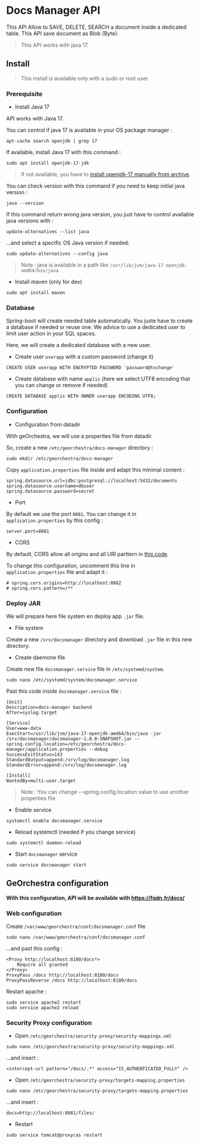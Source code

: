 # Docs Manager API

This API Allow to SAVE, DELETE, SEARCH a document inside a dedicated table.
This API save document as Blob (Byte).

> This API works with java 17.

## Install

> This install is available only with a sudo or root user.

### Prerequisite

* Install Java 17

API works with Java 17. 

You can control if java 17 is available in your OS package manager :

```
apt-cache search openjdk | grep 17
```


If available, install Java 17 with this command :

```
sudo apt install openjdk-17-jdk
```

> If not available, you have to [install openjdk-17 manually from archive](https://computingforgeeks.com/install-oracle-java-openjdk-on-debian-linux/?expand_article=1).

You can check version with this command if you need to keep initial java version : 

```
java --version
```

If this command return wrong java version, you just have to control available java versions with :

```
update-alternatives --list java
```
...and select a specific OS Java version if needed:

```
sudo update-alternatives --config java
```

> Note : java is available in a path like `/usr/lib/jvm/java-17-openjdk-amd64/bin/java`
  
* Install maven (only for dev)

```
sudo apt install maven
```

### Database

Spring-boot will create needed table automatically. You juste have to create a database if needed or reuse one.
We advice to use a dedicated user to limit user action in your SQL spaces.

Here, we will create a dedicated database with a new user.

* Create user `userapp` with a custom password (change it)

```
CREATE USER userapp WITH ENCRYPTED PASSWORD 'password@tochange'
```

* Create database with name `applis` (here we select UTF8 encoding that you can change or remove if needed)

```
CREATE DATABASE applis WITH OWNER userapp ENCODING UTF8;
```

### Configuration


* Configuration from datadir

With geOrchestra, we will use a properties file from datadir.

So, create a new `/etc/georchestra/docs-manager` directory :

```
sudo mkdir /etc/georchestra/docs-manager
```

Copy `application.properties` file inside and adapt this minimal content : 

```
spring.datasource.url=jdbc:postgresql://localhost:5432/documents
spring.datasource.username=dbuser
spring.datasource.password=secret
```

* Port

By default we use the port `8081`. You can change it in `application.properties` by this config : 

```
server.port=8081
```

* CORS

By default, CORS allow all origins and all URI parttern in [this code](https://github.com/jdev-org/docs-manager/blob/main/docs-manager-back/src/main/java/org/georchestra/docsmanager/config/WebConfig.java).

To change this configuration, uncomment this line in `application.properties` file and adapt it : 

```
# spring.cors.origins=http://localhost:8082
# spring.cors.pattern=/**
```


### Deploy JAR

We will prepare here file system en deploy app `.jar` file.

* File system

Create a new `/srv/docsmanager` directory and download `.jar` file in this new directory.

* Create daemone file

Create new file `docsmanager.service` file in `/etc/systemd/system`.

```
sudo nano /etc/systemd/system/docsmanager.service
```

Past this code inside `docsmanager.service` file :

```
[Unit]
Description=docs-manager backend
After=syslog.target

[Service]
User=www-data
ExecStart=/usr/lib/jvm/java-17-openjdk-amd64/bin/java -jar /srv/docsmanager/docsmanager-1.0.0-SNAPSHOT.jar --spring.config.location=/etc/georchestra/docs-manager/application.properties --debug
SuccessExitStatus=143
StandardOutput=append:/srv/log/docsmanager.log
StandardError=append:/srv/log/docsmanager.log

[Install]
WantedBy=multi-user.target
```

> Note : You can change --spring.config.location value to use another properties file

* Enable service

```
systemctl enable docsmanager.service
```

* Reload systemctl (needed if you change service)

```
sudo systemctl daemon-reload
```

* Start `docsmanager` service

```
sudo service docsmanager start
```

## GeOrchestra configuration

**With this configuration, API will be available with https://fqdn.fr/docs/**

### Web configuration

Create `/var/www/georchestra/conf/docsmanager.conf` file 

```
sudo nano /var/www/georchestra/conf/docsmanager.conf
```

...and past this config :


```
<Proxy http://localhost:8180/docs*>
    Require all granted
</Proxy>
ProxyPass /docs http://localhost:8180/docs
ProxyPassReverse /docs http://localhost:8180/docs
```

Restart apache : 

```
sudo service apache2 restart
sudo service apache2 reload
```

### Security Proxy configuration

* Open `/etc/georchestra/security-proxy/security-mappings.xml` 

```
sudo nano /etc/georchestra/security-proxy/security-mappings.xml
```

...and insert :


```
<intercept-url pattern="/docs/.*" access="IS_AUTHENTICATED_FULLY" />
```

* Open `/etc/georchestra/security-proxy/targets-mapping.properties` 

```
sudo nano /etc/georchestra/security-proxy/targets-mapping.properties
```

...and insert :

```
docs=http://localhost:8081/files/
```

* Restart

```
sudo service tomcat@proxycas restart
```
